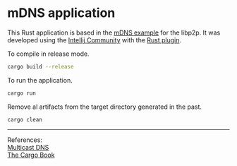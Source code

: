 # mDNS application 

This Rust application is based in the [mDNS example](https://github.com/libp2p/rust-libp2p/blob/master/examples/mdns-passive-discovery.rs) for the libp2p. It was developed using the [Intellij Community](https://www.jetbrains.com/idea/download/#section=linux) with the [Rust plugin](https://www.jetbrains.com/rust/).

To compile in release mode.

```bash
cargo build --release
```

To run the application.

```bash
cargo run
```

Remove al artifacts from the target directory generated in the past.

```bash
cargo clean
```

<hr>

References:<br>
[Multicast DNS](https://datatracker.ietf.org/doc/html/rfc6762)<br>
[The Cargo Book](https://doc.rust-lang.org/cargo/index.html)<br>
